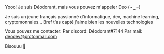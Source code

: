 Yooo! 
Je suis Déodorant, mais vous pouvez m'appeler Deo (¬‿¬)

Je suis un jeune français passionné d'informatique, dev, machine learning, cryptomonnaies...
Bref t'as capté j'aime bien les nouvelles technologies

Vous pouvez me contacter:
  Par discord: Déodorant#7144
  Par mail: deodev@protonmail.com
  
Bisouuu 💖
